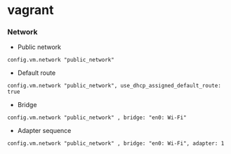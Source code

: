 # vagrant

### Network
* Public network
```
config.vm.network "public_network"
```

* Default route
```
config.vm.network "public_network", use_dhcp_assigned_default_route: true
```

* Bridge
```
config.vm.network "public_network" , bridge: "en0: Wi-Fi"
```

* Adapter sequence
```
config.vm.network "public_network" , bridge: "en0: Wi-Fi", adapter: 1
```
